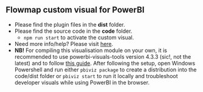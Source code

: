 ## Flowmap custom visual for PowerBI

* Please find the plugin files in the **dist** folder.
* Please find the source code in the **code** folder.
    * `npm run start` to activate the custom visual.
* Need more info/help? Please visit [here](https://weiweicui.github.io/PowerBI-Flowmap).
* **NB!** For compiling this visualisation module on your own, it is recommended to use powerbi-visuals-tools version 4.3.3 (sic!, not the latest) and to follow [this guide](https://learn.microsoft.com/en-us/power-bi/developer/visuals/environment-setup). After following the setup, open Windows Powershell and run either `pbiviz package` to create a distribution into the code/dist folder or `pbiviz start` to run it locally and troubleshoot developer visuals while using PowerBI in the browser.